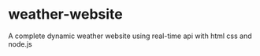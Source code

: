 # weather-website
A complete dynamic weather website using real-time api with html css and node.js 
